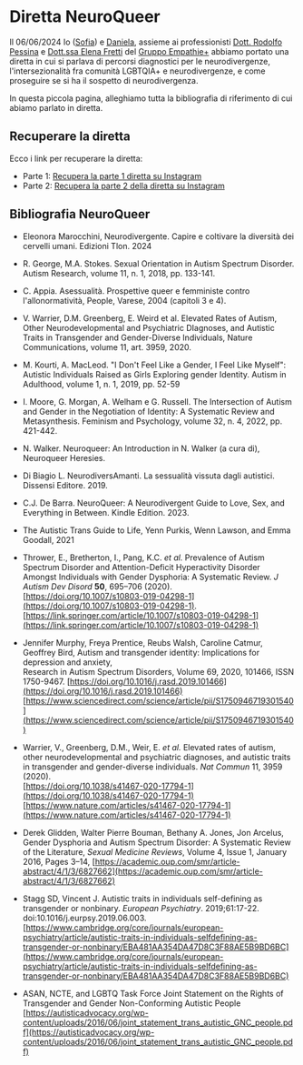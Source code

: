 # Diretta NeuroQueer
Il 06/06/2024 Io ([Sofia](https://instagram.com/blacksoulgem95)) e [Daniela](https://instagram.com/talesofdaniela), assieme ai professionisti [Dott. Rodolfo Pessina](https://instagram.com/sexotan_gocce) e [Dott.ssa Elena Fretti](https://instagram.com/elena_fretti_psicologa) del [Gruppo Empathie+](https://instagram.com/gruppoempathie) abbiamo portato una diretta in cui si parlava di percorsi diagnostici per le neurodivergenze, l'intersezionalità fra comunità LGBTQIA+ e neurodivergenze, e come proseguire se si ha il sospetto di neurodivergenza.

In questa piccola pagina, alleghiamo tutta la bibliografia di riferimento di cui abiamo parlato in diretta.

## Recuperare la diretta

Ecco i link per recuperare la diretta:

- Parte 1: [Recupera la parte 1 diretta su Instagram](https://www.instagram.com/reel/C74kDjcImrQ/)
- Parte 2: [Recupera la parte 2 della diretta su Instagram](https://www.instagram.com/reel/C74ntTvIp28/)

## Bibliografia NeuroQueer

- Eleonora Marocchini, Neurodivergente. Capire e coltivare la diversità dei cervelli umani. Edizioni Tlon. 2024

- R. George, M.A. Stokes. Sexual Orientation in Autism Spectrum Disorder. Autism Research, volume 11, n. 1, 2018, pp. 133-141.

- C. Appia. Asessualità. Prospettive queer e femministe contro l'allonormatività, People, Varese, 2004 (capitoli 3 e 4).

- V. Warrier, D.M. Greenberg, E. Weird et al. Elevated Rates of Autism, Other Neurodevelopmental and Psychiatric DIagnoses, and Autistic Traits in Transgender and Gender-Diverse Individuals, Nature Communications, volume 11, art. 3959, 2020.

- M. Kourti, A. MacLeod. "I Don't Feel Like a Gender, I Feel Like Myself": Autistic Individuals Raised as Girls Exploring gender Identity. Autism in Adulthood, volume 1, n. 1, 2019, pp. 52-59

- I. Moore, G. Morgan, A. Welham e G. Russell. The Intersection of Autism and Gender in the Negotiation of Identity: A Systematic Review and Metasynthesis. Feminism and Psychology, volume 32, n. 4, 2022, pp. 421-442.

- N. Walker. Neuroqueer: An Introduction in N. Walker (a cura di), Neuroqueer Heresies.

- Di Biagio L. NeurodiversAmanti. La sessualità vissuta dagli autistici. Dissensi Editore. 2019.

- C.J. De Barra. NeuroQueer: A Neurodivergent Guide to Love, Sex, and Everything in Between. Kindle Edition. 2023.
- The Autistic Trans Guide to Life, Yenn Purkis, Wenn Lawson, and Emma Goodall, 2021  
- Thrower, E., Bretherton, I., Pang, K.C. _et al._ Prevalence of Autism Spectrum Disorder and Attention-Deficit Hyperactivity Disorder Amongst Individuals with Gender Dysphoria: A Systematic Review. _J Autism Dev Disord_  **50**, 695–706 (2020).  
[https://doi.org/10.1007/s10803-019-04298-1](https://doi.org/10.1007/s10803-019-04298-1).  
[https://link.springer.com/article/10.1007/s10803-019-04298-1](https://link.springer.com/article/10.1007/s10803-019-04298-1)

-   Jennifer Murphy, Freya Prentice, Reubs Walsh, Caroline Catmur, Geoffrey Bird, Autism and transgender identity: Implications for depression and anxiety,  
    Research in Autism Spectrum Disorders, Volume 69, 2020, 101466, ISSN 1750-9467.  [https://doi.org/10.1016/j.rasd.2019.101466](https://doi.org/10.1016/j.rasd.2019.101466)
    [https://www.sciencedirect.com/science/article/pii/S1750946719301540](https://www.sciencedirect.com/science/article/pii/S1750946719301540)
-   Warrier, V., Greenberg, D.M., Weir, E. _et al._ Elevated rates of autism, other neurodevelopmental and psychiatric diagnoses, and autistic traits in transgender and gender-diverse individuals. _Nat Commun_  11, 3959 (2020).  
[https://doi.org/10.1038/s41467-020-17794-1](https://doi.org/10.1038/s41467-020-17794-1)
[https://www.nature.com/articles/s41467-020-17794-1](https://www.nature.com/articles/s41467-020-17794-1)
-   Derek Glidden, Walter Pierre Bouman, Bethany A. Jones, Jon Arcelus, Gender Dysphoria and Autism Spectrum Disorder: A Systematic Review of the Literature, _Sexual Medicine Reviews_, Volume 4, Issue 1, January 2016, Pages 3–14, 
[https://academic.oup.com/smr/article-abstract/4/1/3/6827662](https://academic.oup.com/smr/article-abstract/4/1/3/6827662)
-   Stagg SD, Vincent J. Autistic traits in individuals self-defining as transgender or nonbinary.  _European Psychiatry_. 2019;61:17-22. doi:10.1016/j.eurpsy.2019.06.003. [https://www.cambridge.org/core/journals/european-psychiatry/article/autistic-traits-in-individuals-selfdefining-as-transgender-or-nonbinary/EBA481AA354DA47D8C3F88AE5B9BD6BC](https://www.cambridge.org/core/journals/european-psychiatry/article/autistic-traits-in-individuals-selfdefining-as-transgender-or-nonbinary/EBA481AA354DA47D8C3F88AE5B9BD6BC)
-   ASAN, NCTE, and LGBTQ Task Force Joint Statement on the Rights of Transgender and Gender Non-Conforming Autistic People  
[https://autisticadvocacy.org/wp-content/uploads/2016/06/joint_statement_trans_autistic_GNC_people.pdf](https://autisticadvocacy.org/wp-content/uploads/2016/06/joint_statement_trans_autistic_GNC_people.pdf) 
